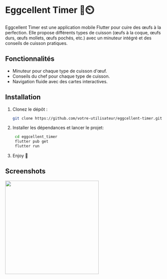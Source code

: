# Eggcellent Timer 🍳⏲️

Eggcellent Timer est une application mobile Flutter pour cuire des œufs à la perfection. Elle propose différents types de cuisson (œufs à la coque, œufs durs, œufs mollets, œufs pochés, etc.) avec un minuteur intégré et des conseils de cuisson pratiques.

## Fonctionnalités

- Minuteur pour chaque type de cuisson d'œuf.
- Conseils du chef pour chaque type de cuisson.
- Navigation fluide avec des cartes interactives.

## Installation

1. Clonez le dépôt :

   ```bash
   git clone https://github.com/votre-utilisateur/eggcellent-timer.git
    ```

2. Installer les dépendances et lancer le projet:

   ```bash
    cd eggcellent_timer
    flutter pub get
    flutter run
   ```
3. Enjoy 🍳

## Screenshots

<img src="https://github.com/user-attachments/assets/b2d938e1-3b60-4aaa-9c85-75c7574dd055" width="300"/>

<img scr="https://github.com/user-attachments/assets/7deb0fd3-bb92-4d5d-afca-f2d050a4c364" width="300"/>
